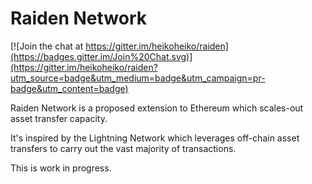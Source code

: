 # Raiden Network

[![Join the chat at https://gitter.im/heikoheiko/raiden](https://badges.gitter.im/Join%20Chat.svg)](https://gitter.im/heikoheiko/raiden?utm_source=badge&utm_medium=badge&utm_campaign=pr-badge&utm_content=badge)

Raiden Network is a proposed extension to Ethereum which scales-out asset transfer capacity.

It's inspired by the Lightning Network which leverages off-chain asset transfers to carry out the vast majority of transactions.

This is work in progress.
